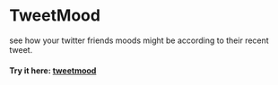 # TweetMood

see how your twitter friends moods might be according to their recent tweet.

#### Try it here: [tweetmood](tweetmood.glitch.me)
